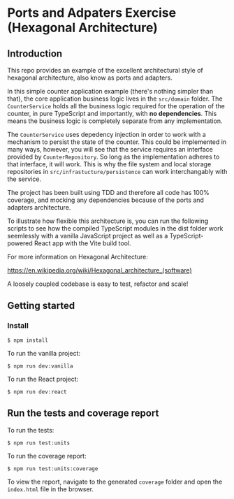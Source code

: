 # Ports and Adpaters Exercise (Hexagonal Architecture)

## Introduction

This repo provides an example of the excellent architectural style of hexagonal architecture, also know as ports and adapters.

In this simple counter application example (there's nothing simpler than that), the core application business logic lives in the `src/domain` folder. The `CounterService` holds all the business logic required for the operation of the counter, in pure TypeScript and importantly, with **no dependencies**. This means the business logic is completely separate from any implementation.

The `CounterService` uses depedency injection in order to work with a mechanism to persist the state of the counter. This could be implemented in many ways, however, you will see that the service requires an interface provided by `CounterRepository`. So long as the implementation adheres to that interface, it will work. This is why the file system and local storage repositories in `src/infrastucture/persistence` can work interchangably with the service.

The project has been built using TDD and therefore all code has 100% coverage, and mocking any dependencies because of the ports and adapters architecture.

To illustrate how flexible this architecture is, you can run the following scripts to see how the compiled TypeScript modules in the dist folder work seemlessly with a vanilla JavaScript project as well as a TypeScript-powered React app with the Vite build tool.

For more information on Hexagonal Architecture:

https://en.wikipedia.org/wiki/Hexagonal_architecture_(software)

A loosely coupled codebase is easy to test, refactor and scale!

## Getting started

### Install

```shell
$ npm install
```

To run the vanilla project:

```shell
$ npm run dev:vanilla
```

To run the React project:

```shell
$ npm run dev:react
```

## Run the tests and coverage report

To run the tests:

```shell
$ npm run test:units
```

To run the coverage report:

```shell
$ npm run test:units:coverage
```

To view the report, navigate to the generated `coverage` folder and open the `index.html` file in the browser.

